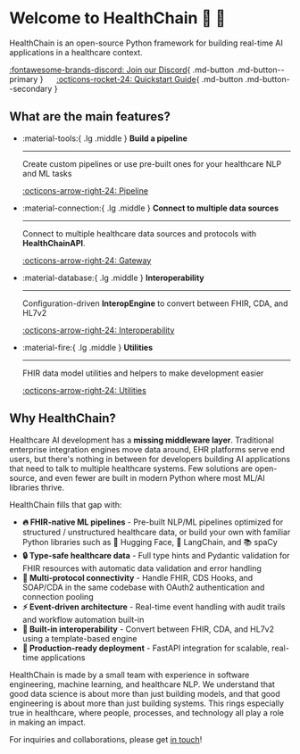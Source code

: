 # Welcome to HealthChain 💫 🏥

HealthChain is an open-source Python framework for building real-time AI applications in a healthcare context.

[ :fontawesome-brands-discord: Join our Discord](https://discord.gg/UQC6uAepUz){ .md-button .md-button--primary }
&nbsp;&nbsp;&nbsp;&nbsp;
[ :octicons-rocket-24: Quickstart Guide](quickstart.md){ .md-button .md-button--secondary }

## What are the main features?

<div class="grid cards" markdown>


-   :material-tools:{ .lg .middle } __Build a pipeline__

    ---

    Create custom pipelines or use pre-built ones for your healthcare NLP and ML tasks

    [:octicons-arrow-right-24: Pipeline](reference/pipeline/pipeline.md)

-   :material-connection:{ .lg .middle } __Connect to multiple data sources__

    ---

    Connect to multiple healthcare data sources and protocols with **HealthChainAPI**.

    [:octicons-arrow-right-24: Gateway](reference/gateway/gateway.md)

-   :material-database:{ .lg .middle } __Interoperability__

    ---

    Configuration-driven **InteropEngine** to convert between FHIR, CDA, and HL7v2

    [:octicons-arrow-right-24: Interoperability](reference/interop/interop.md)

-   :material-fire:{ .lg .middle } __Utilities__

    ---

    FHIR data model utilities and helpers to make development easier

    [:octicons-arrow-right-24: Utilities](reference/utilities/fhir_helpers.md)



</div>

## Why HealthChain?

Healthcare AI development has a **missing middleware layer**. Traditional enterprise integration engines move data around, EHR platforms serve end users, but there's nothing in between for developers building AI applications that need to talk to multiple healthcare systems. Few solutions are open-source, and even fewer are built in modern Python where most ML/AI libraries thrive.

HealthChain fills that gap with:

- **🔥 FHIR-native ML pipelines** - Pre-built NLP/ML pipelines optimized for structured / unstructured healthcare data, or build your own with familiar Python libraries such as 🤗 Hugging Face, 🤖 LangChain, and 📚 spaCy
- **🔒 Type-safe healthcare data** - Full type hints and Pydantic validation for FHIR resources with automatic data validation and error handling
- **🔌 Multi-protocol connectivity** - Handle FHIR, CDS Hooks, and SOAP/CDA in the same codebase with OAuth2 authentication and connection pooling
- **⚡ Event-driven architecture** - Real-time event handling with audit trails and workflow automation built-in
- **🔄 Built-in interoperability** - Convert between FHIR, CDA, and HL7v2 using a template-based engine
- **🚀 Production-ready deployment** - FastAPI integration for scalable, real-time applications

HealthChain is made by a small team with experience in software engineering, machine learning, and healthcare NLP. We understand that good data science is about more than just building models, and that good engineering is about more than just building systems. This rings especially true in healthcare, where people, processes, and technology all play a role in making an impact.

For inquiries and collaborations, please get [in touch](mailto:jenniferjiangkells@gmail.com)!

